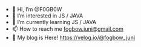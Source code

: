 - 👋 Hi, I’m @F0GB0W
- 👀 I’m interested in JS / JAVA
- 🌱 I’m currently learning JS / JAVA 
- 📫 How to reach me fogbow.juni@gmail.com
- 📕 My blog is Here! https://velog.io/@fogbow_juni
<!---
F0GB0W/F0GB0W is a ✨ special ✨ repository because its `README.md` (this file) appears on your GitHub profile.
You can click the Preview link to take a look at your changes.
--->
